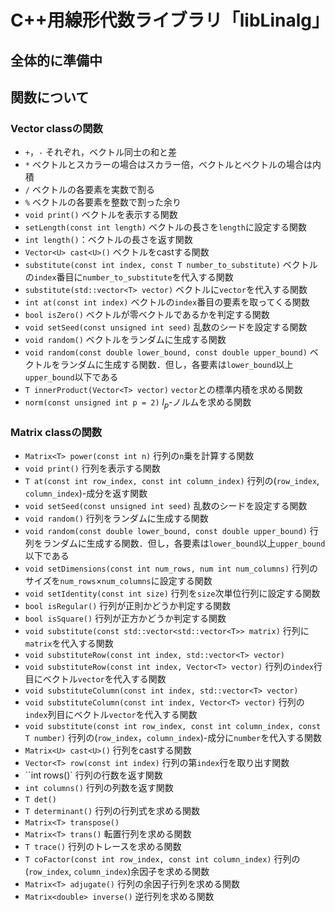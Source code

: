 # C++用線形代数ライブラリ「libLinalg」

## 全体的に準備中

## 関数について

### Vector classの関数

- ``+``，``-``
それぞれ，ベクトル同士の和と差
- ``*``
ベクトルとスカラーの場合はスカラー倍，ベクトルとベクトルの場合は内積
- ``/``
ベクトルの各要素を実数で割る
- ``%``
ベクトルの各要素を整数で割った余り
- ``void print()``
ベクトルを表示する関数
- ``setLength(const int length)``
ベクトルの長さを``length``に設定する関数
- ``int length()``：ベクトルの長さを返す関数
- ``Vector<U> cast<U>()``
ベクトルをcastする関数
- ``substitute(const int index, const T number_to_substitute)``
ベクトルの``index``番目に``number_to_substitute``を代入する関数
- ``substitute(std::vector<T> vector)``
ベクトルに``vector``を代入する関数
- ``int at(const int index)``
ベクトルの``index``番目の要素を取ってくる関数
- ``bool isZero()``
ベクトルが零ベクトルであるかを判定する関数
- ``void setSeed(const unsigned int seed)``
乱数のシードを設定する関数
- ``void random()``
ベクトルをランダムに生成する関数
- ``void random(const double lower_bound, const double upper_bound)``
ベクトルをランダムに生成する関数．但し，各要素は``lower_bound``以上``upper_bound``以下である
- ``T innerProduct(Vector<T> vector)``
``vector``との標準内積を求める関数
- ``norm(const unsigned int p = 2)``
$l_p$-ノルムを求める関数

### Matrix classの関数
- ``Matrix<T> power(const int n)``
行列の``n``乗を計算する関数
- ``void print()``
行列を表示する関数
- ``T at(const int row_index, const int column_index)``
行列の(``row_index``, ``column_index``)-成分を返す関数
- ``void setSeed(const unsigned int seed)``
乱数のシードを設定する関数
- ``void random()``
行列をランダムに生成する関数
- ``void random(const double lower_bound, const double upper_bound)``
行列をランダムに生成する関数．但し，各要素は``lower_bound``以上``upper_bound``以下である
- ``void setDimensions(const int num_rows, num int num_columns)``
行列のサイズを``num_rows``×``num_columns``に設定する関数
- ``void setIdentity(const int size)``
行列を``size``次単位行列に設定する関数
- ``bool isRegular()``
行列が正則かどうか判定する関数
- ``bool isSquare()``
行列が正方かどうか判定する関数
- ``void substitute(const std::vector<std::vector<T>> matrix)``
行列に``matrix``を代入する関数
- ``void substituteRow(const int index, std::vector<T> vector)``
- ``void substituteRow(const int index, Vector<T> vector)``
行列の``index``行目にベクトル``vector``を代入する関数
- ``void substituteColumn(const int index, std::vector<T> vector)``
- ``void substituteColumn(const int index, Vector<T> vector)``
行列の``index``列目にベクトル``vector``を代入する関数
- ``void substitute(const int row_index, const int column_index, const T number)``
行列の(``row_index``，``column_index``)-成分に``number``を代入する関数
- ``Matrix<U> cast<U>()``
行列をcastする関数
- ``Vector<T> row(const int index)``
行列の第``index``行を取り出す関数
- ``int rows()`
行列の行数を返す関数
- ``int columns()``
行列の列数を返す関数
- ``T det()``
- ``T determinant()``
行列の行列式を求める関数
- ``Matrix<T> transpose()``
- ``Matrix<T> trans()``
転置行列を求める関数
- ``T trace()``
行列のトレースを求める関数
- ``T coFactor(const int row_index, const int column_index)``
行列の(``row_index``, ``column_index``)余因子を求める関数
- ``Matrix<T> adjugate()``
行列の余因子行列を求める関数
- ``Matrix<double> inverse()``
逆行列を求める関数